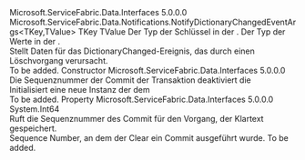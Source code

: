 <Type Name="NotifyDictionaryClearEventArgs&lt;TKey,TValue&gt;" FullName="Microsoft.ServiceFabric.Data.Notifications.NotifyDictionaryClearEventArgs&lt;TKey,TValue&gt;">
  <TypeSignature Language="C#" Value="public class NotifyDictionaryClearEventArgs&lt;TKey,TValue&gt; : Microsoft.ServiceFabric.Data.Notifications.NotifyDictionaryChangedEventArgs&lt;TKey,TValue&gt;" />
  <TypeSignature Language="ILAsm" Value=".class public auto ansi beforefieldinit NotifyDictionaryClearEventArgs`2&lt;TKey, TValue&gt; extends Microsoft.ServiceFabric.Data.Notifications.NotifyDictionaryChangedEventArgs`2&lt;!TKey, !TValue&gt;" />
  <TypeSignature Language="DocId" Value="T:Microsoft.ServiceFabric.Data.Notifications.NotifyDictionaryClearEventArgs`2" />
  <TypeSignature Language="VB.NET" Value="Public Class NotifyDictionaryClearEventArgs(Of TKey, TValue)&#xA;Inherits NotifyDictionaryChangedEventArgs(Of TKey, TValue)" />
  <TypeSignature Language="F#" Value="type NotifyDictionaryClearEventArgs&lt;'Key, 'Value&gt; = class&#xA;    inherit NotifyDictionaryChangedEventArgs&lt;'Key, 'Value&gt;" />
  <AssemblyInfo>
    <AssemblyName>Microsoft.ServiceFabric.Data.Interfaces</AssemblyName>
    <AssemblyVersion>5.0.0.0</AssemblyVersion>
  </AssemblyInfo>
  <TypeParameters>
    <TypeParameter Name="TKey" />
    <TypeParameter Name="TValue" />
  </TypeParameters>
  <Base>
    <BaseTypeName>Microsoft.ServiceFabric.Data.Notifications.NotifyDictionaryChangedEventArgs&lt;TKey,TValue&gt;</BaseTypeName>
    <BaseTypeArguments>
      <BaseTypeArgument TypeParamName="TKey">TKey</BaseTypeArgument>
      <BaseTypeArgument TypeParamName="TValue">TValue</BaseTypeArgument>
    </BaseTypeArguments>
  </Base>
  <Interfaces />
  <Docs>
    <typeparam name="TKey">Der Typ der Schlüssel in der <cref name="IReliableDictionary" />.</typeparam>
    <typeparam name="TValue">Der Typ der Werte in der <cref name="IReliableDictionary" />.</typeparam>
    <summary>
            Stellt Daten für das DictionaryChanged-Ereignis, das durch einen Löschvorgang verursacht.
            </summary>
    <remarks>To be added.</remarks>
  </Docs>
  <Members>
    <Member MemberName=".ctor">
      <MemberSignature Language="C#" Value="public NotifyDictionaryClearEventArgs (long commitSequenceNumber);" />
      <MemberSignature Language="ILAsm" Value=".method public hidebysig specialname rtspecialname instance void .ctor(int64 commitSequenceNumber) cil managed" />
      <MemberSignature Language="DocId" Value="M:Microsoft.ServiceFabric.Data.Notifications.NotifyDictionaryClearEventArgs`2.#ctor(System.Int64)" />
      <MemberSignature Language="VB.NET" Value="Public Sub New (commitSequenceNumber As Long)" />
      <MemberSignature Language="F#" Value="new Microsoft.ServiceFabric.Data.Notifications.NotifyDictionaryClearEventArgs&lt;'Key, 'Value&gt; : int64 -&gt; Microsoft.ServiceFabric.Data.Notifications.NotifyDictionaryClearEventArgs&lt;'Key, 'Value&gt;" Usage="new Microsoft.ServiceFabric.Data.Notifications.NotifyDictionaryClearEventArgs&lt;'Key, 'Value&gt; commitSequenceNumber" />
      <MemberType>Constructor</MemberType>
      <AssemblyInfo>
        <AssemblyName>Microsoft.ServiceFabric.Data.Interfaces</AssemblyName>
        <AssemblyVersion>5.0.0.0</AssemblyVersion>
      </AssemblyInfo>
      <Parameters>
        <Parameter Name="commitSequenceNumber" Type="System.Int64" />
      </Parameters>
      <Docs>
        <param name="commitSequenceNumber">
            Die Sequenznummer der Commit der Transaktion deaktiviert die<cref name="IReliableDictionary" /></param>
        <summary>
            Initialisiert eine neue Instanz der dem<cref name="NotifyDictionaryClearEventArgs" /></summary>
        <remarks>To be added.</remarks>
      </Docs>
    </Member>
    <Member MemberName="CommitSequenceNumber">
      <MemberSignature Language="C#" Value="public long CommitSequenceNumber { get; }" />
      <MemberSignature Language="ILAsm" Value=".property instance int64 CommitSequenceNumber" />
      <MemberSignature Language="DocId" Value="P:Microsoft.ServiceFabric.Data.Notifications.NotifyDictionaryClearEventArgs`2.CommitSequenceNumber" />
      <MemberSignature Language="VB.NET" Value="Public ReadOnly Property CommitSequenceNumber As Long" />
      <MemberSignature Language="F#" Value="member this.CommitSequenceNumber : int64" Usage="Microsoft.ServiceFabric.Data.Notifications.NotifyDictionaryClearEventArgs&lt;'Key, 'Value&gt;.CommitSequenceNumber" />
      <MemberType>Property</MemberType>
      <AssemblyInfo>
        <AssemblyName>Microsoft.ServiceFabric.Data.Interfaces</AssemblyName>
        <AssemblyVersion>5.0.0.0</AssemblyVersion>
      </AssemblyInfo>
      <ReturnValue>
        <ReturnType>System.Int64</ReturnType>
      </ReturnValue>
      <Docs>
        <summary>
            Ruft die Sequenznummer des Commit für den Vorgang, der Klartext gespeichert.
            </summary>
        <value>
            Sequence Number, an dem der Clear ein Commit ausgeführt wurde.
            </value>
        <remarks>To be added.</remarks>
      </Docs>
    </Member>
  </Members>
</Type>